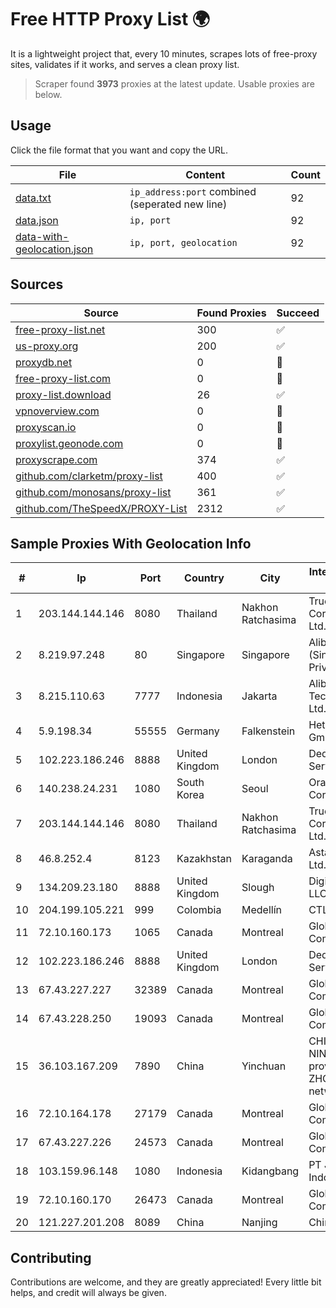 
# Free HTTP Proxy List 🌍

It is a lightweight project that, every 10 minutes, scrapes lots of free-proxy sites, validates if it works, and serves a clean proxy list.


> Scraper found **3973** proxies at the latest update. Usable proxies are below.

## Usage

Click the file format that you want and copy the URL.


|File|Content|Count|
|----|-------|-----|
|[data.txt](https://raw.githubusercontent.com/themiralay/Proxy-List-World/master/data.txt)|`ip_address:port` combined (seperated new line)|92|
|[data.json](https://raw.githubusercontent.com/themiralay/Proxy-List-World/master/data.json)|`ip, port`|92|
|[data-with-geolocation.json](https://raw.githubusercontent.com/themiralay/Proxy-List-World/master/data-with-geolocation.json)|`ip, port, geolocation`|92|

## Sources

|Source|Found Proxies|Succeed|
|------|-------------|-------|
|[free-proxy-list.net](https://free-proxy-list.net)|300|✅|
|[us-proxy.org](https://www.us-proxy.org)|200|✅|
|[proxydb.net](http://proxydb.net)|0|🚫|
|[free-proxy-list.com](https://free-proxy-list.com/?page=&port=&type%5B%5D=http&type%5B%5D=https&up_time=0&search=Search)|0|🚫|
|[proxy-list.download](https://www.proxy-list.download/HTTP)|26|✅|
|[vpnoverview.com](https://vpnoverview.com/privacy/anonymous-browsing/free-proxy-servers)|0|🚫|
|[proxyscan.io](https://www.proxyscan.io)|0|🚫|
|[proxylist.geonode.com](https://proxylist.geonode.com/api/proxy-list?limit=300&page=1&sort_by=lastChecked&sort_type=desc&protocols=http,https)|0|🚫|
|[proxyscrape.com](https://api.proxyscrape.com/v2/?request=displayproxies&protocol=http&timeout=10000&country=all&ssl=all&anonymity=all)|374|✅|
|[github.com/clarketm/proxy-list](https://raw.githubusercontent.com/clarketm/proxy-list/master/proxy-list-raw.txt)|400|✅|
|[github.com/monosans/proxy-list](https://raw.githubusercontent.com/monosans/proxy-list/main/proxies/http.txt)|361|✅|
|[github.com/TheSpeedX/PROXY-List](https://raw.githubusercontent.com/TheSpeedX/PROXY-List/master/http.txt)|2312|✅|


## Sample Proxies With Geolocation Info

|#|Ip|Port|Country|City|Internet Service Provider|
|-|--|----|-------|----|-------------------------|
|1|203.144.144.146|8080|Thailand|Nakhon Ratchasima|True Internet Corporation CO. Ltd.|
|2|8.219.97.248|80|Singapore|Singapore|Alibaba Cloud (Singapore) Private Limited|
|3|8.215.110.63|7777|Indonesia|Jakarta|Alibaba (US) Technology Co., Ltd.|
|4|5.9.198.34|55555|Germany|Falkenstein|Hetzner Online GmbH|
|5|102.223.186.246|8888|United Kingdom|London|Dedicated Servers|
|6|140.238.24.231|1080|South Korea|Seoul|Oracle Corporation|
|7|203.144.144.146|8080|Thailand|Nakhon Ratchasima|True Internet Corporation CO. Ltd.|
|8|46.8.252.4|8123|Kazakhstan|Karaganda|AstanaMegatel Ltd.|
|9|134.209.23.180|8888|United Kingdom|Slough|DigitalOcean, LLC|
|10|204.199.105.221|999|Colombia|Medellín|CTL Colombia|
|11|72.10.160.173|1065|Canada|Montreal|GloboTech Communications|
|12|102.223.186.246|8888|United Kingdom|London|Dedicated Servers|
|13|67.43.227.227|32389|Canada|Montreal|GloboTech Communications|
|14|67.43.228.250|19093|Canada|Montreal|GloboTech Communications|
|15|36.103.167.209|7890|China|Yinchuan|CHINANET NINGXIA province ZHONGWEI IDC network|
|16|72.10.164.178|27179|Canada|Montreal|GloboTech Communications|
|17|67.43.227.226|24573|Canada|Montreal|GloboTech Communications|
|18|103.159.96.148|1080|Indonesia|Kidangbang|PT Jinde Grup Indonesia|
|19|72.10.160.170|26473|Canada|Montreal|GloboTech Communications|
|20|121.227.201.208|8089|China|Nanjing|China Telecom|



## Contributing

Contributions are welcome, and they are greatly appreciated! Every
little bit helps, and credit will always be given.

